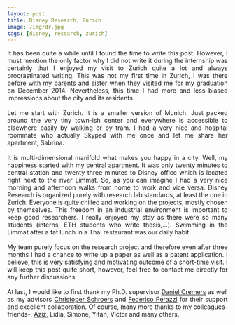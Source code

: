 ```yaml
---
layout: post
title: Disney Research, Zurich
image: /img/dr.jpg
tags: [disney, research, zurich]
---
```


<p align="justify">
It has been quite a while until I found the time to write this post. However, I must mention the only factor why I did not write it during the internship was certainly that I enjoyed my visit to Zurich quite a lot and always procrastinated writing. This was not my first time in Zurich, I was there before with my parents and sister when they visited me for my graduation on December 2014. Nevertheless, this time I had more and less biased impressions about the city and its residents.
<br><br>
Let me start with Zurich. It is a smaller version of Munich. Just packed around the very tiny town-ish center and everywhere is accessible to elsewhere easily by walking or by tram. I had a very nice and hospital roommate who actually Skyped with me once and let me share her apartment, Sabrina.
<br><br>
It is multi-dimensional manifold what makes you happy in a city. Well, my happiness started with my central apartment. It was only twenty minutes to central station and twenty-three minutes to Disney office which is located right next to the river Limmat. So, as you can imagine I had a very nice morning and afternoon walks from home to work and vice versa. Disney Research is organized purely with research lab standards, at least the one in Zurich. Everyone is quite chilled and working on the projects, mostly chosen by themselves. This freedom in an industrial environment is important to keep good researchers. I really enjoyed my stay as there were so many students (interns, ETH students who write thesis,...). Swimming in the Limmat after a fat lunch in a Thai restaurant was our daily habit.
<br><br>
My team purely focus on the research project and therefore even after three months I had a chance to write up a paper as well as a patent application. I believe, this is very satisfying and motivating outcome of a short-time visit. I will keep this post quite short, however, feel free to contact me directly for any further discussions.
<br><br>
At last, I would like to first thank my Ph.D. supervisor <a href="https://vision.in.tum.de/members/cremers" target="_blank">Daniel Cremers</a> as well as my advisors <a href="https://www.disneyresearch.com/people/christopher-schroers/" target="_blank">Christoper Schroers</a> and <a href="https://fperazzi.github.io/" target="_blank">Federico Perazzi</a> for their support and excellent collaboration. Of course, many more thanks to my colleagues-friends-,  <a href="https://adjelouah.github.io/" target="_blank">Aziz</a>, Lidia, Simone, Yifan, Victor and many others.
</p>
